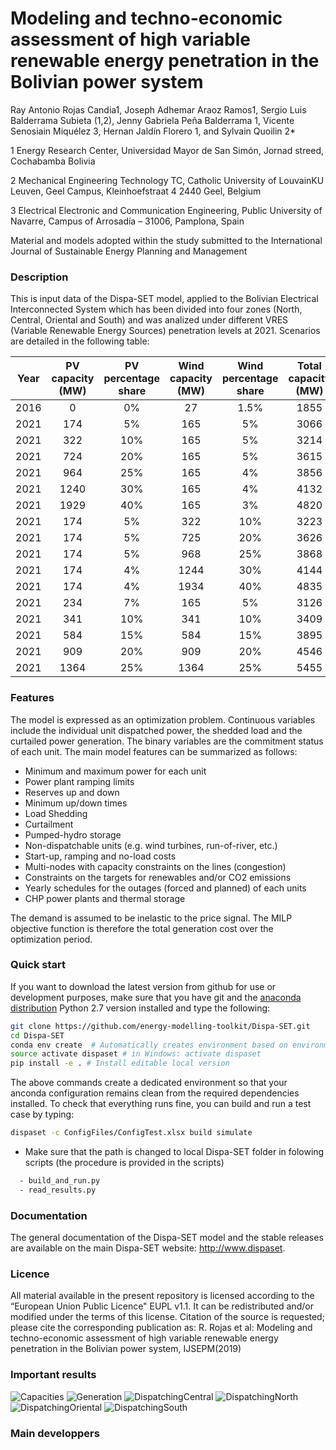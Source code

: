# Modeling and techno-economic assessment of high variable renewable energy penetration in the Bolivian  power system

Ray Antonio Rojas Candia1, Joseph Adhemar Araoz Ramos1, Sergio Luis Balderrama Subieta (1,2), Jenny Gabriela Peña Balderrama 1, Vicente Senosiain Miquélez 3, Hernan Jaldín Florero 1, and Sylvain Quoilin 2*

1 Energy Research Center, Universidad Mayor de San Simón, Jornad streed, Cochabamba Bolivia

2 Mechanical Engineering Technology TC, Catholic University of LouvainKU Leuven, Geel Campus, Kleinhoefstraat 4 2440 Geel, Belgium

3 Electrical Electronic and Communication Engineering, Public University of Navarre, Campus of Arrosadía – 31006, Pamplona, Spain


Material and models adopted within the study submitted to the International Journal of Sustainable Energy Planning and Management

### Description
This is input data of the Dispa-SET model, applied to the Bolivian Electrical Interconnected System which has been divided into four zones (North, Central, Oriental and South) and was analized under different VRES (Variable Renewable Energy Sources) penetration levels at 2021. Scenarios are detailed in the following table:

|Year|PV capacity (MW)|PV percentage share|Wind capacity (MW)|Wind percentage share|Total capacity (MW)|
|:--:|:--------------:|:-----------------:|:----------------:|:-------------------:|:-----------------:|
|2016|           0    | 0%                |         27       |  1.5%               | 1855              |
|2021|        174     | 5%                |         165      |  5%                 |    3066           |
|2021|        322     | 10%               |         165      |  5%                 |    3214           |
|2021|        724     | 20%               |         165      |  5%                 |    3615           |
|2021|        964     | 25%               |         165      |  4%                 |    3856           |
|2021|        1240    | 30%               |         165      |  4%                 |    4132           |
|2021|        1929    | 40%               |         165      |  3%                 |    4820           |
|2021|        174     | 5%                |         322      |  10%                |    3223           |
|2021|        174     | 5%                |         725      |  20%                |    3626           |
|2021|        174     | 5%                |         968      |  25%                |    3868           |
|2021|        174     | 4%                |         1244     |  30%                |    4144           |
|2021|        174     | 4%                |         1934     |  40%                |    4835           |
|2021|        234     | 7%                |         165      |  5%                 |    3126           |
|2021|        341     | 10%               |         341      |  10%                |    3409           |
|2021|        584     | 15%               |         584      |  15%                |    3895           |
|2021|        909     | 20%               |         909      |  20%                |    4546           |
|2021|        1364    | 25%               |         1364     |  25%                |    5455           |

### Features
The model is expressed as an optimization problem. Continuous variables include the individual unit dispatched power, the shedded load and the curtailed power generation. The binary variables are the commitment status of each unit. The main model features can be summarized as follows:

- Minimum and maximum power for each unit
- Power plant ramping limits
- Reserves up and down
- Minimum up/down times
- Load Shedding
- Curtailment
- Pumped-hydro storage
- Non-dispatchable units (e.g. wind turbines, run-of-river, etc.)
- Start-up, ramping and no-load costs
- Multi-nodes with capacity constraints on the lines (congestion)
- Constraints on the targets for renewables and/or CO2 emissions
- Yearly schedules for the outages (forced and planned) of each units
- CHP power plants and thermal storage

The demand is assumed to be inelastic to the price signal. The MILP objective function is therefore the total generation cost over the optimization period.

### Quick start

If you want to download the latest version from github for use or development purposes, make sure that you have git and the [anaconda distribution](https://www.anaconda.com/distribution/#download-section) Python 2.7 version installed and type the following:

```bash
git clone https://github.com/energy-modelling-toolkit/Dispa-SET.git
cd Dispa-SET
conda env create  # Automatically creates environment based on environment.yml
source activate dispaset # in Windows: activate dispaset
pip install -e . # Install editable local version
```
The above commands create a dedicated environment so that your anconda configuration remains clean from the required dependencies installed.
To check that everything runs fine, you can build and run a test case by typing:
```bash
dispaset -c ConfigFiles/ConfigTest.xlsx build simulate
```

- Make sure that the path is changed to local Dispa-SET folder in folowing scripts (the procedure is provided in the scripts)
```bash
  - build_and_run.py
  - read_results.py
```
### Documentation
The general documentation of the Dispa-SET model and the stable releases are available on the main Dispa-SET website: http://www.dispaset.

### Licence
All material available in the present repository is licensed according to the “European Union Public Licence" EUPL v1.1. It can be redistributed and/or modified under the terms of this license. Citation of the source is requested; please cite the corresponding publication as: R. Rojas et al:  Modeling and techno-economic assessment of high variable renewable energy penetration in the Bolivian power system, IJSEPM(2019)

### Important results

![Capacities](https://github.com/CIE-UMSS/Dispa-SET_Bolivia/blob/master/Images/Capacity.png)
![Generation](https://github.com/CIE-UMSS/Dispa-SET_Bolivia/blob/master/Images/Generation.png) 
![DispatchingCentral](https://github.com/CIE-UMSS/Dispa-SET_Bolivia/blob/master/Images/DispachingCentralZone.png)
![DispatchingNorth](https://github.com/CIE-UMSS/Dispa-SET_Bolivia/blob/master/Images/DispachingNorthZone.png)
![DispatchingOriental](https://github.com/CIE-UMSS/Dispa-SET_Bolivia/blob/master/Images/DispachingOrientalZone.png)
![DispatchingSouth](https://github.com/CIE-UMSS/Dispa-SET_Bolivia/blob/master/Images/DispachingSouthZone.png)

### Main developpers     
